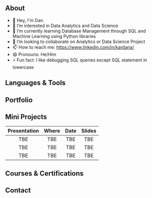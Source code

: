 ## About

- 👋 Hey, I'm Dan.
- 👀 I’m interested in Data Analytics and Data Science
- 🌱 I’m currently learning Database Management through SQL and Machine Learning using Python libraries
- 💞️ I’m looking to collaborate on Analytics or Data Science Project
- 📫 How to reach me: https://www.linkedin.com/in/kardana/
- 😄 Pronouns: He/Him
- ⚡ Fun fact: I like debugging SQL queries except SQL statement in lowercase 

<!---
taufikkardana/taufikkardana is a ✨ special ✨ repository because its `README.md` (this file) appears on your GitHub profile.
You can click the Preview link to take a look at your changes.
--->

## Languages & Tools

## Portfolio

## Mini Projects

| Presentation  | Where | Date | Slides |
| :---: | :---: | :---: | :---: |
| TBE | TBE | TBE | TBE |
| TBE | TBE | TBE | TBE |
| TBE | TBE | TBE | TBE |

## Courses & Certifications

## Contact
